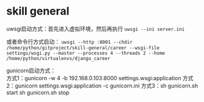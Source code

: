 # skill general

uwsgi启动方式：首先进入虚拟环境，然后再执行
`
uwsgi --ini server.ini
`

  或者命令行方式启动：
`
uwsgi --http :8001 --chdir /home/python/gitproject/skill-general/career --wsgi-file settings/wsgi.py --master --processes 4 --threads 2 --home /home/python/virtualenvs/django_career
`  
  
  gunicorn启动方式：  
  方式1：gunicorn -w 4 -b 192.168.0.103:8000 settings.wsgi:application
  方式2：gunicorn settings.wsgi:application -c gunicorn.ini
  方式3：sh gunicorn.sh start  sh gunicorn.sh stop
